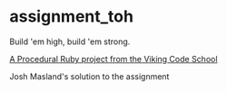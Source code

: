 assignment_toh
==============

Build 'em high, build 'em strong.

[A Procedural Ruby project from the Viking Code School](http://www.vikingcodeschool.com)

Josh Masland's solution to the assignment
